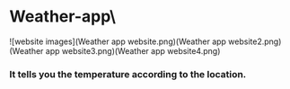 # Weather-app\
![website images](Weather app website.png)(Weather app website2.png)(Weather app website3.png)(Weather app website4.png)
### It tells you the temperature according to the location.
